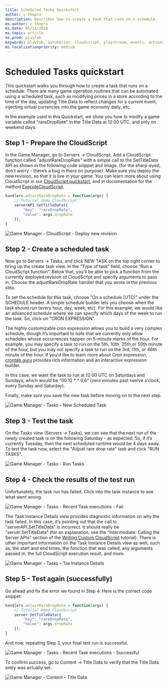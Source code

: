```yaml
---
title: Scheduled Tasks Quickstart
author: v-thopra
description: Describes how to create a task that runs on a schedule.
ms.author: v-thopra
ms.date: 06/11/2018
ms.topic: article
ms.prod: playfab
keywords: playfab, automation, cloudscript, playstream, events, actions
ms.localizationpriority: medium
---
```


# Scheduled Tasks quickstart

This quickstart walks you through how to create a task that runs on a schedule. There are many game operation routines that can be automated using a scheduled task, such as modifying prices in a store according to the time of the day, updating Title Data to reflect changes for a current event, injecting virtual currencies into the game economy daily, etc. 

In the example used in this Quickstart, we show you how to modify a game variable called "rareDropRate" in the Title Data at 12:00 UTC, and only on weekend days.

## Step 1 - Prepare the CloudScript

In the Game Manager, go to Servers -> CloudScript. Add a CloudScript function called "adjustRareDropRate" with a simple call to the SetTitleData API as shown in the following code snippet and image. (for the sharp-eyed, don’t worry - there’s a bug in there on purpose). Make sure you deploy the new revision, so that it is live in your game. You can learn more about using CloudScript in our [CloudScript quickstart](../cloudscript/quickstart.md), and in documentation for the method [ExecuteCloudScript](xref:titleid.playfabapi.com.client.server-sidecloudscript.executecloudscript).

```javascript
handlers.adjustRareDropRate = function(args) {
    // Tutorial demo CloudScript
    serverAPI.SetTitleData({
        "Key": "rareDropRate",
        "Value": args.dropRate
    });
}
```

![Game Manager - CloudScript - Deploy new revision](media/tutorials/game-manager-cloudscript-deploy-new-revision.png)  

## Step 2 - Create a scheduled task

Now go to Servers -> Tasks, and click NEW TASK on the top right corner to bring up the create task view. In the “Type of task” field, choose “Run a CloudScript function”. Below that, you’ll be able to pick a function from the currently deployed revision of CloudScript and specify arguments to pass in. Choose the adjustRareDropRate handler that you wrote in the previous step.

To set the schedule for this task, choose "On a schedule (UTC)" under the SCHEDULE header. A simple schedule builder lets you choose when the task should run (every hour, day, week, etc). For this example, we would like an advanced schedule where we can specify which days of the week to run the task. So, click on "CRON EXPRESSION".

The highly customizable cron expression allows you to build a very complex schedule, though it’s important to note that we currently only allow schedules whose occurrences happen on 5-minute marks of the hour. For example, you may specify a task to run on the 5th, 10th, 25th,or 50th minute of the hour, but you may not specify a task to run on the 3rd, 11th, or 46th minute of the hour. If you'd like to learn more about Cron expression, [crontab.guru](https://crontab.guru/) provides rich information and an interactive expression builder.

In this case, we want the task to run at 12:00 UTC on Saturdays and Sundays, which would be “00 12 * * 0,6” (zero minutes past twelve o’clock, every Sunday and Saturday).

Finally, make sure you save the new task before moving on to the next step.

![Game Manager - Tasks - New Scheduled Task](media/tutorials/game-manager-tasks-new-scheduled-task.png)  

## Step 3 - Test the task

On the Tasks view (Servers -> Tasks), we can see that the next run of the newly created task is on the following Saturday - as expected. So, if it’s currently Tuesday, then the next scheduled runtime would be 4 days away. To test the task now, select the "Adjust rare drop rate" task and click "RUN TASKS".

![Game Manager - Tasks - Run Tasks](media/tutorials/game-manager-tasks-run-tasks.png)  

## Step 4 - Check the results of the test run

Unfortunately, the task run has failed. Click into the task instance to see what went wrong.

![Game Manager - Tasks - Recent Task executions - Fail](media/tutorials/game-manager-tasks-recent-task-executions-failed.png)  

The Task Instance Details view provides diagnostic information on why the task failed. In this case, it’s pointing out that the call to "serverAPI.SetTitleData" is incorrect. It should really be "server.SetTitleData" (for an explanation, see the “Intermediate: Calling the Server APIs” section of the [Writing Custom CloudScript](../cloudscript/writing-custom-cloudscript.md#intermediate-calling-the-server-apis) tutorial). There is other important information on the Task Instance Details view as well, such as, the start and end times, the function that was called, any arguments passed in, the full CloudScript execution result, and more.

![Game Manager - Tasks - Tas Instance Details](media/tutorials/game-manager-tasks-task-instance-details.png)  

## Step 5 - Test again (successfully)

Go ahead and fix the error we found in Step 4. Here is the correct code snippet:

```javascript
handlers.adjustRareDropRate = function(args) {
    // Tutorial demo CloudScript
    server.SetTitleData({
        "Key": "rareDropRate",
        "Value": args.dropRate
    });
}
```

And now, repeating Step 3, your final test run is successful.

![Game Manager - Tasks - Recent Task executions - Successful](media/tutorials/game-manager-tasks-recent-task-executions-successful.png)  

To confirm success, go to Content -> Title Data to verify that the Title Data entry was actually set.

![Game Manager - Content - Title Data](media/tutorials/game-manager-content-title-data.png)  